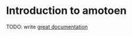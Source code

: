 # Introduction to amotoen

TODO: write [great documentation](http://jacobian.org/writing/great-documentation/what-to-write/)
